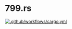 # 799.rs

[![.github/workflows/cargo.yml](https://github.com/jbhannah/799.rs/actions/workflows/cargo.yml/badge.svg)](https://github.com/jbhannah/799.rs/actions/workflows/cargo.yml)

